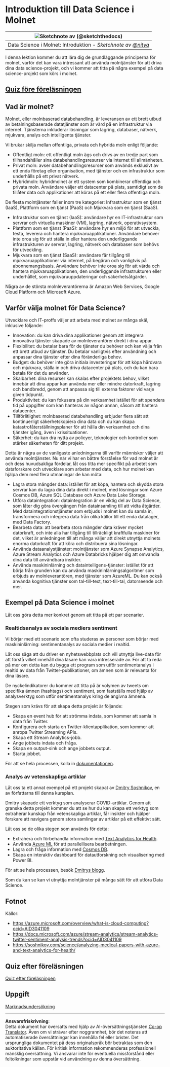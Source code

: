 <!--
CO_OP_TRANSLATOR_METADATA:
{
  "original_hash": "408c55cab2880daa4e78616308bd5db7",
  "translation_date": "2025-08-26T22:08:04+00:00",
  "source_file": "5-Data-Science-In-Cloud/17-Introduction/README.md",
  "language_code": "sv"
}
-->
# Introduktion till Data Science i Molnet

|![ Sketchnote av [(@sketchthedocs)](https://sketchthedocs.dev) ](../../sketchnotes/17-DataScience-Cloud.png)|
|:---:|
| Data Science i Molnet: Introduktion - _Sketchnote av [@nitya](https://twitter.com/nitya)_ |

I denna lektion kommer du att lära dig de grundläggande principerna för molnet, varför det kan vara intressant att använda molntjänster för att driva dina data science-projekt, och vi kommer att titta på några exempel på data science-projekt som körs i molnet.

## [Quiz före föreläsningen](https://purple-hill-04aebfb03.1.azurestaticapps.net/quiz/32)

## Vad är molnet?

Molnet, eller molnbaserad databehandling, är leveransen av ett brett utbud av betalningsbaserade datatjänster som är värd på en infrastruktur via internet. Tjänsterna inkluderar lösningar som lagring, databaser, nätverk, mjukvara, analys och intelligenta tjänster.

Vi brukar skilja mellan offentliga, privata och hybrida moln enligt följande:

* Offentligt moln: ett offentligt moln ägs och drivs av en tredje part som tillhandahåller sina databehandlingsresurser via internet till allmänheten.
* Privat moln: avser databehandlingsresurser som används exklusivt av ett enda företag eller organisation, med tjänster och en infrastruktur som underhålls på ett privat nätverk.
* Hybridmoln: hybridmolnet är ett system som kombinerar offentliga och privata moln. Användare väljer ett datacenter på plats, samtidigt som de tillåter data och applikationer att köras på ett eller flera offentliga moln.

De flesta molntjänster faller inom tre kategorier: Infrastruktur som en tjänst (IaaS), Plattform som en tjänst (PaaS) och Mjukvara som en tjänst (SaaS).

* Infrastruktur som en tjänst (IaaS): användare hyr en IT-infrastruktur som servrar och virtuella maskiner (VM), lagring, nätverk, operativsystem.
* Plattform som en tjänst (PaaS): användare hyr en miljö för att utveckla, testa, leverera och hantera mjukvaruapplikationer. Användare behöver inte oroa sig för att ställa in eller hantera den underliggande infrastrukturen av servrar, lagring, nätverk och databaser som behövs för utveckling.
* Mjukvara som en tjänst (SaaS): användare får tillgång till mjukvaruapplikationer via internet, på begäran och vanligtvis på abonnemangsbasis. Användare behöver inte oroa sig för att värda och hantera mjukvaruapplikationen, den underliggande infrastrukturen eller underhållet, som mjukvaruuppdateringar och säkerhetsåtgärder.

Några av de största molnleverantörerna är Amazon Web Services, Google Cloud Platform och Microsoft Azure.

## Varför välja molnet för Data Science?

Utvecklare och IT-proffs väljer att arbeta med molnet av många skäl, inklusive följande:

* Innovation: du kan driva dina applikationer genom att integrera innovativa tjänster skapade av molnleverantörer direkt i dina appar.
* Flexibilitet: du betalar bara för de tjänster du behöver och kan välja från ett brett utbud av tjänster. Du betalar vanligtvis efter användning och anpassar dina tjänster efter dina föränderliga behov.
* Budget: du behöver inte göra initiala investeringar för att köpa hårdvara och mjukvara, ställa in och driva datacenter på plats, och du kan bara betala för det du använder.
* Skalbarhet: dina resurser kan skalas efter projektets behov, vilket innebär att dina appar kan använda mer eller mindre datorkraft, lagring och bandbredd, genom att anpassa sig till externa faktorer vid varje given tidpunkt.
* Produktivitet: du kan fokusera på din verksamhet istället för att spendera tid på uppgifter som kan hanteras av någon annan, såsom att hantera datacenter.
* Tillförlitlighet: molnbaserad databehandling erbjuder flera sätt att kontinuerligt säkerhetskopiera dina data och du kan skapa katastrofåterställningsplaner för att hålla din verksamhet och dina tjänster igång, även i krissituationer.
* Säkerhet: du kan dra nytta av policyer, teknologier och kontroller som stärker säkerheten för ditt projekt.

Detta är några av de vanligaste anledningarna till varför människor väljer att använda molntjänster. Nu när vi har en bättre förståelse för vad molnet är och dess huvudsakliga fördelar, låt oss titta mer specifikt på arbetet som dataforskare och utvecklare som arbetar med data, och hur molnet kan hjälpa dem med flera utmaningar de kan möta:

* Lagra stora mängder data: istället för att köpa, hantera och skydda stora servrar kan du lagra dina data direkt i molnet, med lösningar som Azure Cosmos DB, Azure SQL Database och Azure Data Lake Storage.
* Utföra dataintegration: dataintegration är en viktig del av Data Science, som låter dig göra övergången från datainsamling till att vidta åtgärder. Med dataintegrationstjänster som erbjuds i molnet kan du samla in, transformera och integrera data från olika källor till ett enda datalager, med Data Factory.
* Bearbeta data: att bearbeta stora mängder data kräver mycket datorkraft, och inte alla har tillgång till tillräckligt kraftfulla maskiner för det, vilket är anledningen till att många väljer att direkt utnyttja molnets enorma datorkraft för att köra och distribuera sina lösningar.
* Använda dataanalystjänster: molntjänster som Azure Synapse Analytics, Azure Stream Analytics och Azure Databricks hjälper dig att omvandla dina data till användbara insikter.
* Använda maskininlärning och dataintelligens-tjänster: istället för att börja från grunden kan du använda maskininlärningsalgoritmer som erbjuds av molnleverantören, med tjänster som AzureML. Du kan också använda kognitiva tjänster som tal-till-text, text-till-tal, datorseende och mer.

## Exempel på Data Science i molnet

Låt oss göra detta mer konkret genom att titta på ett par scenarier.

### Realtidsanalys av sociala mediers sentiment
Vi börjar med ett scenario som ofta studeras av personer som börjar med maskininlärning: sentimentanalys av sociala medier i realtid.

Låt oss säga att du driver en nyhetswebbplats och vill utnyttja live-data för att förstå vilket innehåll dina läsare kan vara intresserade av. För att ta reda på mer om detta kan du bygga ett program som utför sentimentanalys i realtid av data från Twitter-publikationer, om ämnen som är relevanta för dina läsare.

De nyckelindikatorer du kommer att titta på är volymen av tweets om specifika ämnen (hashtags) och sentiment, som fastställs med hjälp av analysverktyg som utför sentimentanalys kring de angivna ämnena.

Stegen som krävs för att skapa detta projekt är följande:

* Skapa en event hub för att strömma indata, som kommer att samla in data från Twitter.
* Konfigurera och starta en Twitter-klientapplikation, som kommer att anropa Twitter Streaming APIs.
* Skapa ett Stream Analytics-jobb.
* Ange jobbets indata och fråga.
* Skapa en output-sink och ange jobbets output.
* Starta jobbet.

För att se hela processen, kolla in [dokumentationen](https://docs.microsoft.com/azure/stream-analytics/stream-analytics-twitter-sentiment-analysis-trends?WT.mc_id=academic-77958-bethanycheum&ocid=AID30411099).

### Analys av vetenskapliga artiklar
Låt oss ta ett annat exempel på ett projekt skapat av [Dmitry Soshnikov](http://soshnikov.com), en av författarna till denna kursplan.

Dmitry skapade ett verktyg som analyserar COVID-artiklar. Genom att granska detta projekt kommer du att se hur du kan skapa ett verktyg som extraherar kunskap från vetenskapliga artiklar, får insikter och hjälper forskare att navigera genom stora samlingar av artiklar på ett effektivt sätt.

Låt oss se de olika stegen som används för detta:
* Extrahera och förbehandla information med [Text Analytics for Health](https://docs.microsoft.com/azure/cognitive-services/text-analytics/how-tos/text-analytics-for-health?WT.mc_id=academic-77958-bethanycheum&ocid=AID3041109).
* Använda [Azure ML](https://azure.microsoft.com/services/machine-learning?WT.mc_id=academic-77958-bethanycheum&ocid=AID3041109) för att parallellisera bearbetningen.
* Lagra och fråga information med [Cosmos DB](https://azure.microsoft.com/services/cosmos-db?WT.mc_id=academic-77958-bethanycheum&ocid=AID3041109).
* Skapa en interaktiv dashboard för datautforskning och visualisering med Power BI.

För att se hela processen, besök [Dmitrys blogg](https://soshnikov.com/science/analyzing-medical-papers-with-azure-and-text-analytics-for-health/).

Som du kan se kan vi utnyttja molntjänster på många sätt för att utföra Data Science.

## Fotnot

Källor:
* https://azure.microsoft.com/overview/what-is-cloud-computing?ocid=AID3041109  
* https://docs.microsoft.com/azure/stream-analytics/stream-analytics-twitter-sentiment-analysis-trends?ocid=AID3041109  
* https://soshnikov.com/science/analyzing-medical-papers-with-azure-and-text-analytics-for-health/  

## Quiz efter föreläsningen

[Quiz efter föreläsningen](https://purple-hill-04aebfb03.1.azurestaticapps.net/quiz/33)

## Uppgift

[Marknadsundersökning](assignment.md)

---

**Ansvarsfriskrivning**:  
Detta dokument har översatts med hjälp av AI-översättningstjänsten [Co-op Translator](https://github.com/Azure/co-op-translator). Även om vi strävar efter noggrannhet, bör det noteras att automatiserade översättningar kan innehålla fel eller brister. Det ursprungliga dokumentet på dess originalspråk bör betraktas som den auktoritativa källan. För kritisk information rekommenderas professionell mänsklig översättning. Vi ansvarar inte för eventuella missförstånd eller feltolkningar som uppstår vid användning av denna översättning.